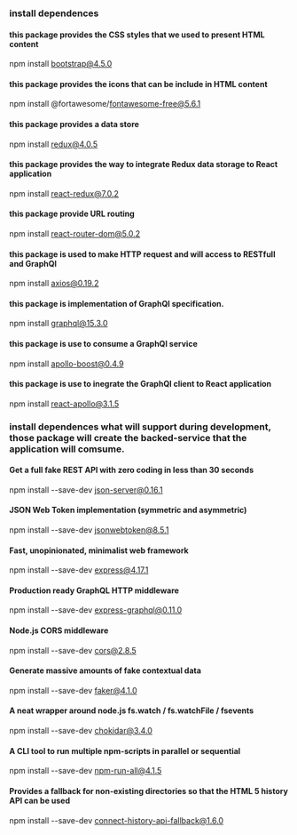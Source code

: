 ### install dependences
#### this package provides the CSS styles that we used to present HTML content
npm install bootstrap@4.5.0

#### this package provides the icons that can be include in HTML content
npm install @fortawesome/fontawesome-free@5.6.1

#### this package provides a data store
npm install redux@4.0.5

#### this package provides the way to integrate Redux data storage to React application
npm install react-redux@7.0.2

#### this package provide URL routing
npm install react-router-dom@5.0.2

#### this package is used to make HTTP request and will access to RESTfull and GraphQl
npm install axios@0.19.2

#### this package is implementation of GraphQl specification.
npm install graphql@15.3.0

#### this package is use to consume a GraphQl service
npm install apollo-boost@0.4.9

#### this package is use to inegrate the GraphQl client to React application
npm install react-apollo@3.1.5


### install dependences what will support during development, those package will create the backed-service that the application will comsume.

#### Get a full fake REST API with zero coding in less than 30 seconds
npm install --save-dev json-server@0.16.1

#### JSON Web Token implementation (symmetric and asymmetric)
npm install --save-dev jsonwebtoken@8.5.1

#### Fast, unopinionated, minimalist web framework
npm install --save-dev express@4.17.1

#### Production ready GraphQL HTTP middleware
npm install --save-dev express-graphql@0.11.0

#### Node.js CORS middleware
npm install --save-dev cors@2.8.5

#### Generate massive amounts of fake contextual data
npm install --save-dev faker@4.1.0

#### A neat wrapper around node.js fs.watch / fs.watchFile / fsevents
npm install --save-dev chokidar@3.4.0

####  A CLI tool to run multiple npm-scripts in parallel or sequential
npm install --save-dev npm-run-all@4.1.5

#### Provides a fallback for non-existing directories so that the HTML 5 history API can be used
npm install --save-dev connect-history-api-fallback@1.6.0